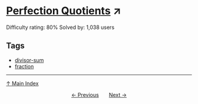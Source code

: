 # [Perfection Quotients](https://projecteuler.net/problem=241) ↗️

Difficulty rating: 80%
Solved by: 1,038 users
## Tags

- [divisor-sum](../tags/divisor-sum.md)
- [fraction](../tags/fraction.md)



---

[↑ Main Index](../README.md)


<div align=center><a href='240.md'>← Previous</a> &nbsp;&nbsp; &nbsp;&nbsp;  <a href='242.md'>Next →</a></div>
